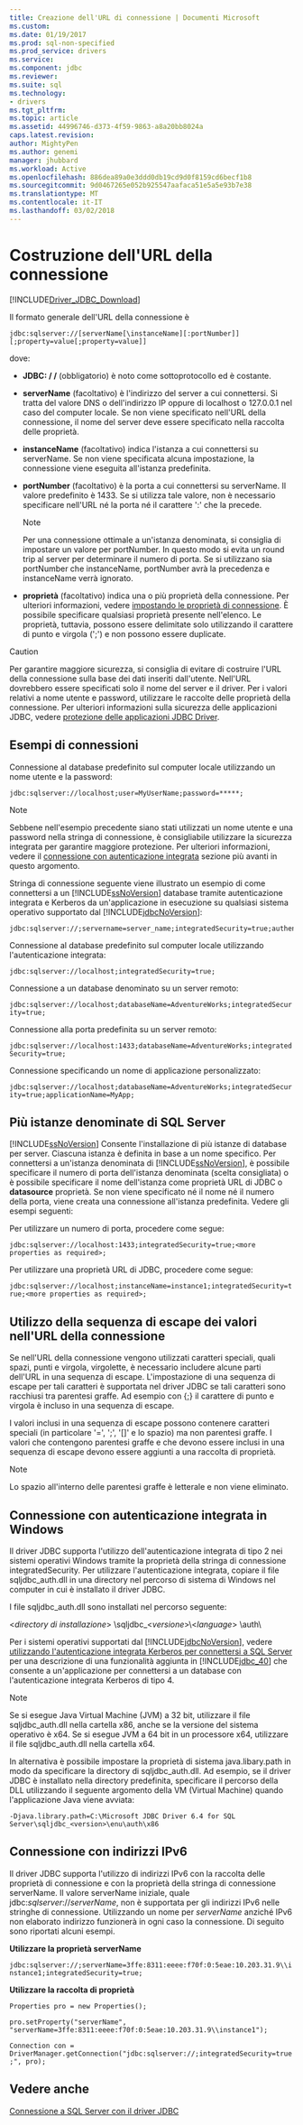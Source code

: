 ```yaml
---
title: Creazione dell'URL di connessione | Documenti Microsoft
ms.custom: 
ms.date: 01/19/2017
ms.prod: sql-non-specified
ms.prod_service: drivers
ms.service: 
ms.component: jdbc
ms.reviewer: 
ms.suite: sql
ms.technology:
- drivers
ms.tgt_pltfrm: 
ms.topic: article
ms.assetid: 44996746-d373-4f59-9863-a8a20bb8024a
caps.latest.revision: 
author: MightyPen
ms.author: genemi
manager: jhubbard
ms.workload: Active
ms.openlocfilehash: 886dea89a0e3ddd0db19cd9d0f8159cd6becf1b8
ms.sourcegitcommit: 9d0467265e052b925547aafaca51e5a5e93b7e38
ms.translationtype: MT
ms.contentlocale: it-IT
ms.lasthandoff: 03/02/2018
---
```

# <a name="building-the-connection-url"></a>Costruzione dell'URL della connessione
[!INCLUDE[Driver_JDBC_Download](../../includes/driver_jdbc_download.md)]

  Il formato generale dell'URL della connessione è  
  
 `jdbc:sqlserver://[serverName[\instanceName][:portNumber]][;property=value[;property=value]]`  
  
 dove:  
  
-   **JDBC: / /** (obbligatorio) è noto come sottoprotocollo ed è costante.  
  
-   **serverName** (facoltativo) è l'indirizzo del server a cui connettersi. Si tratta del valore DNS o dell'indirizzo IP oppure di localhost o 127.0.0.1 nel caso del computer locale. Se non viene specificato nell'URL della connessione, il nome del server deve essere specificato nella raccolta delle proprietà.  
  
-   **instanceName** (facoltativo) indica l'istanza a cui connettersi su serverName. Se non viene specificata alcuna impostazione, la connessione viene eseguita all'istanza predefinita.  
  
-   **portNumber** (facoltativo) è la porta a cui connettersi su serverName. Il valore predefinito è 1433. Se si utilizza tale valore, non è necessario specificare nell'URL né la porta né il carattere ':' che la precede.  
  
    > [!NOTE]  
    >  Per una connessione ottimale a un'istanza denominata, si consiglia di impostare un valore per portNumber. In questo modo si evita un round trip al server per determinare il numero di porta. Se si utilizzano sia portNumber che instanceName, portNumber avrà la precedenza e instanceName verrà ignorato.  
  
-   **proprietà** (facoltativo) indica una o più proprietà della connessione. Per ulteriori informazioni, vedere [impostando le proprietà di connessione](../../connect/jdbc/setting-the-connection-properties.md). È possibile specificare qualsiasi proprietà presente nell'elenco. Le proprietà, tuttavia, possono essere delimitate solo utilizzando il carattere di punto e virgola (';') e non possono essere duplicate.  
  
> [!CAUTION]  
>  Per garantire maggiore sicurezza, si consiglia di evitare di costruire l'URL della connessione sulla base dei dati inseriti dall'utente. Nell'URL dovrebbero essere specificati solo il nome del server e il driver. Per i valori relativi a nome utente e password, utilizzare le raccolte delle proprietà della connessione. Per ulteriori informazioni sulla sicurezza delle applicazioni JDBC, vedere [protezione delle applicazioni JDBC Driver](../../connect/jdbc/securing-jdbc-driver-applications.md).  
  
## <a name="connection-examples"></a>Esempi di connessioni  
 Connessione al database predefinito sul computer locale utilizzando un nome utente e la password:  
  
 `jdbc:sqlserver://localhost;user=MyUserName;password=*****;`  
  
> [!NOTE]  
>  Sebbene nell'esempio precedente siano stati utilizzati un nome utente e una password nella stringa di connessione, è consigliabile utilizzare la sicurezza integrata per garantire maggiore protezione. Per ulteriori informazioni, vedere il [connessione con autenticazione integrata](#Connectingintegrated) sezione più avanti in questo argomento.  
  
 Stringa di connessione seguente viene illustrato un esempio di come connettersi a un [!INCLUDE[ssNoVersion](../../includes/ssnoversion_md.md)] database tramite autenticazione integrata e Kerberos da un'applicazione in esecuzione su qualsiasi sistema operativo supportato dal [!INCLUDE[jdbcNoVersion](../../includes/jdbcnoversion_md.md)]:  
  
```  
jdbc:sqlserver://;servername=server_name;integratedSecurity=true;authenticationScheme=JavaKerberos  
```  
  
 Connessione al database predefinito sul computer locale utilizzando l'autenticazione integrata:  
  
 `jdbc:sqlserver://localhost;integratedSecurity=true;`  
  
 Connessione a un database denominato su un server remoto:  
  
 `jdbc:sqlserver://localhost;databaseName=AdventureWorks;integratedSecurity=true;`  
  
 Connessione alla porta predefinita su un server remoto:  
  
 `jdbc:sqlserver://localhost:1433;databaseName=AdventureWorks;integratedSecurity=true;`  
  
 Connessione specificando un nome di applicazione personalizzato:  
  
 `jdbc:sqlserver://localhost;databaseName=AdventureWorks;integratedSecurity=true;applicationName=MyApp;`  
  
## <a name="named-and-multiple-sql-server-instances"></a>Più istanze denominate di SQL Server  
 [!INCLUDE[ssNoVersion](../../includes/ssnoversion_md.md)] Consente l'installazione di più istanze di database per server. Ciascuna istanza è definita in base a un nome specifico. Per connettersi a un'istanza denominata di [!INCLUDE[ssNoVersion](../../includes/ssnoversion_md.md)], è possibile specificare il numero di porta dell'istanza denominata (scelta consigliata) o è possibile specificare il nome dell'istanza come proprietà URL di JDBC o **datasource** proprietà. Se non viene specificato né il nome né il numero della porta, viene creata una connessione all'istanza predefinita. Vedere gli esempi seguenti:  
  
 Per utilizzare un numero di porta, procedere come segue:  
  
 `jdbc:sqlserver://localhost:1433;integratedSecurity=true;<more properties as required>;`  
  
 Per utilizzare una proprietà URL di JDBC, procedere come segue:  
  
 `jdbc:sqlserver://localhost;instanceName=instance1;integratedSecurity=true;<more properties as required>;`  
  
## <a name="escaping-values-in-the-connection-url"></a>Utilizzo della sequenza di escape dei valori nell'URL della connessione  
 Se nell'URL della connessione vengono utilizzati caratteri speciali, quali spazi, punti e virgola, virgolette, è necessario includere alcune parti dell'URL in una sequenza di escape. L'impostazione di una sequenza di escape per tali caratteri è supportata nel driver JDBC se tali caratteri sono racchiusi tra parentesi graffe. Ad esempio con {;} il carattere di punto e virgola è incluso in una sequenza di escape.  
  
 I valori inclusi in una sequenza di escape possono contenere caratteri speciali (in particolare '=', ';', '[]' e lo spazio) ma non parentesi graffe. I valori che contengono parentesi graffe e che devono essere inclusi in una sequenza di escape devono essere aggiunti a una raccolta di proprietà.  
  
> [!NOTE]  
>  Lo spazio all'interno delle parentesi graffe è letterale e non viene eliminato.  
  
##  <a name="Connectingintegrated"></a> Connessione con autenticazione integrata in Windows  
 Il driver JDBC supporta l'utilizzo dell'autenticazione integrata di tipo 2 nei sistemi operativi Windows tramite la proprietà della stringa di connessione integratedSecurity. Per utilizzare l'autenticazione integrata, copiare il file sqljdbc_auth.dll in una directory nel percorso di sistema di Windows nel computer in cui è installato il driver JDBC.  
  
 I file sqljdbc_auth.dll sono installati nel percorso seguente:  
  
 \<*directory di installazione*> \sqljdbc_\<*versione*>\\<*language*> \auth\  
  
 Per i sistemi operativi supportati dal [!INCLUDE[jdbcNoVersion](../../includes/jdbcnoversion_md.md)], vedere [utilizzando l'autenticazione integrata Kerberos per connettersi a SQL Server](../../connect/jdbc/using-kerberos-integrated-authentication-to-connect-to-sql-server.md) per una descrizione di una funzionalità aggiunta in [!INCLUDE[jdbc_40](../../includes/jdbc_40_md.md)] che consente a un'applicazione per connettersi a un database con l'autenticazione integrata Kerberos di tipo 4.  
  
> [!NOTE]  
>  Se si esegue Java Virtual Machine (JVM) a 32 bit, utilizzare il file sqljdbc_auth.dll nella cartella x86, anche se la versione del sistema operativo è x64. Se si esegue JVM a 64 bit in un processore x64, utilizzare il file sqljdbc_auth.dll nella cartella x64.  
  
 In alternativa è possibile impostare la proprietà di sistema java.libary.path in modo da specificare la directory di sqljdbc_auth.dll. Ad esempio, se il driver JDBC è installato nella directory predefinita, specificare il percorso della DLL utilizzando il seguente argomento della VM (Virtual Machine) quando l'applicazione Java viene avviata:  
  
 `-Djava.library.path=C:\Microsoft JDBC Driver 6.4 for SQL Server\sqljdbc_<version>\enu\auth\x86`  
  
## <a name="connecting-with-ipv6-addresses"></a>Connessione con indirizzi IPv6  
 Il driver JDBC supporta l'utilizzo di indirizzi IPv6 con la raccolta delle proprietà di connessione e con la proprietà della stringa di connessione serverName. Il valore serverName iniziale, quale jdbc:*sqlserver*://*serverName*, non è supportata per gli indirizzi IPv6 nelle stringhe di connessione. Utilizzando un nome per *serverName* anziché IPv6 non elaborato indirizzo funzionerà in ogni caso la connessione. Di seguito sono riportati alcuni esempi.  
  
 **Utilizzare la proprietà serverName**  
  
 `jdbc:sqlserver://;serverName=3ffe:8311:eeee:f70f:0:5eae:10.203.31.9\\instance1;integratedSecurity=true;`  
  
 **Utilizzare la raccolta di proprietà**  
  
 `Properties pro = new Properties();`  
  
 `pro.setProperty("serverName", "serverName=3ffe:8311:eeee:f70f:0:5eae:10.203.31.9\\instance1");`  
  
 `Connection con = DriverManager.getConnection("jdbc:sqlserver://;integratedSecurity=true;", pro);`  
  
## <a name="see-also"></a>Vedere anche  
 [Connessione a SQL Server con il driver JDBC](../../connect/jdbc/connecting-to-sql-server-with-the-jdbc-driver.md)  
  
  
